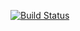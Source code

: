 [![Build Status](https://travis-ci.org/moklidia/task-manager.svg?branch=develop)](https://travis-ci.org/moklidia/task-manager)
